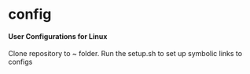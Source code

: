 # config
<h4>User Configurations for Linux</h4>

<p>Clone repository to ~ folder. Run the setup.sh to set up symbolic links to configs</p>
